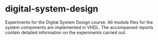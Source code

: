 # digital-system-design
Experiments for the Digital System Design course. All module files for the system components are implemented in VHDL. The accompanied reports contain detailed information on the experiments carried out.
